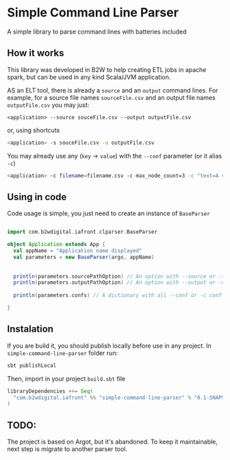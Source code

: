 # Simple Command Line Parser

A simple library to parse command lines with batteries included

## How it works

This library was developed in B2W to help creating ETL jobs in apache spark, but can be used in any kind Scala/JVM application.

AS an ELT tool, there is already a `source` and an `output` command lines. For example, for a source file names `sourceFile.csv` and an output file names `outputFile.csv` you may just:

```
<application> --source souceFile.csv --output outputFile.csv
``` 

or, using shortcuts

```bash
<application> -s souceFile.csv -o outputFile.csv
```

You may already use any (`key` -> `value`) with the `--conf` parameter (or it alias `-c`)

```bash
<application> -c filename=filename.csv -c max_node_count=3 -c "text=A value with whitespaces"
```

## Using in code

Code usage is simple, you just need to create an instance of `BaseParser`

```scala

import com.b2wdigital.iafront.clparser.BaseParser

object Application extends App {
  val appName = "Application name displayed"
  val parameters = new BaseParser(args, appName)
  
  
  println(parameters.sourcePathOption) // An option with --source or -s value
  println(parameters.outputPathOption) // An option with --output or -o value
  
  println(parameters.confs) // A dictionary with all --conf or -c conf key=values where key is in dictionary keys and values in dictionary values.

}
```

## Instalation

If you are build it, you should publish locally before use in any project. In `simple-command-line-parser` folder run:

```bash
sbt publishLocal
```

Then, import in your project `build.sbt` file

```scala
libraryDependencies ++= Seq(
  "com.b2wdigital.iafront" %% "simple-command-line-parser" % "0.1-SNAPSHOT"
)
```

## TODO:

The project is based on Argot, but it's abandoned. To keep it maintainable, next step is migrate to another parser tool. 
